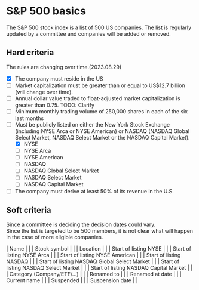# S&P 500 basics

The S&P 500 stock index is a list of 500 US companies. The list is regularly updated by a committee and companies will be added or removed.</br>

## Hard criteria
The rules are changing over time.(2023.08.29)

- [x] The company must reside in the US
- [ ] Market capitalization must be greater than or equal to US$12.7 billion (will change over time).
- [ ] Annual dollar value traded to float-adjusted market capitalization is greater than 0.75. TODO: Clarify
- [ ] Minimum monthly trading volume of 250,000 shares in each of the six last months
- [ ] Must be publicly listed on either the New York Stock Exchange (including NYSE Arca or NYSE American) or NASDAQ (NASDAQ Global Select Market, NASDAQ Select Market or the NASDAQ Capital Market).
  - [x] NYSE
  - [ ] NYSE Arca
  - [ ] NYSE American
  - [ ] NASDAQ
  - [ ] NASDAQ Global Select Market
  - [ ] NASDAQ Select Market
  - [ ] NASDAQ Capital Market
- [ ] The company must derive at least 50% of its revenue in the U.S.

## Soft criteria

Since a committee is deciding the decision dates could vary.</br>
Since the list is targeted to be 500 members, it is not clear what will happen in the case of more eligible companies.



| Name | |
| Stock symbol | |
| Location | |
| Start of listing NYSE | |
| Start of listing NYSE Arca | |
| Start of listing NYSE American | |
| Start of listing NASDAQ | |
| Start of listing NASDAQ Global Select Market | |
| Start of listing NASDAQ Select Market | |
| Start of listing NASDAQ Capital Market | |
| Category (Company/ETF/...) | |
| Renamed to | |
| Renamed at date | |
| Current name | |
| Suspended | |
| Suspension date | |